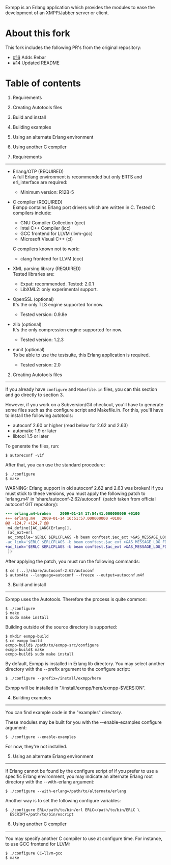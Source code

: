 Exmpp is an Erlang application which provides the modules to ease the
development of an XMPP/Jabber server or client.

# About this fork
This fork includes the following PR's from the original repository:

- [#16](https://github.com/processone/exmpp/pull/16) Adds Rebar
- [#14](https://github.com/processone/exmpp/pull/14) Updated README

# Table of contents #

 1. Requirements
 2. Creating Autotools files
 3. Build and install
 4. Building examples
 5. Using an alternate Erlang environment
 6. Using another C compiler

1. Requirements
---------------

*   Erlang/OTP (REQUIRED)  
    A full Erlang environment is recommended but only ERTS and erl_interface are required:
    - Minimum version: R12B-5
*   C compiler (REQUIRED)  
    Exmpp contains Erlang port drivers which are written in C. Tested C compilers include:
    -   GNU Compiler Collection (gcc)
    -   Intel C++ Compiler (icc)
    -   GCC frontend for LLVM (llvm-gcc)
    -   Microsoft Visual C++ (cl)
    
    C compilers known not to work:
    -   clang frontend for LLVM (ccc)
*   XML parsing library (REQUIRED)  
    Tested libraries are:
    -   Expat: recommended. Tested: 2.0.1
    -   LibXML2: only experimental support.
*   OpenSSL (optional)  
    It's the only TLS engine supported for now.
    -   Tested version: 0.9.8e
*   zlib (optional)  
    It's the only compression engine supported for now. 
    -   Tested version: 1.2.3
*   eunit (optional)  
    To be able to use the testsuite, this Erlang application is required.
    -   Tested version: 2.0

2. Creating Autotools files
---------------------------

If you already have ``configure`` and ``Makefile.in`` files, you can this
section and go directly to section 3.

However, if you work on a Subversion/Git checkout, you'll have to generate
some files such as the configure script and Makefile.in. For this, you'll
have to install the following autotools:

* autoconf 2.60 or higher (read below for 2.62 and 2.63)
* automake 1.9 or later
* libtool 1.5 or later

To generate the files, run:

    $ autoreconf -vif

After that, you can use the standard procedure:

    $ ./configure
    $ make

WARNING: Erlang support in old autoconf 2.62 and 2.63 was broken! If you
must stick to these versions, you must apply the following patch to
'erlang.m4' in 'share/autoconf-2.62/autoconf' (patch taken from official
autoconf GIT repository):

```diff
--- erlang.m4-broken    2009-01-14 17:54:41.000000000 +0100
+++ erlang.m4	2009-01-14 16:51:57.000000000 +0100
@@ -124,7 +124,7 @@
 m4_define([AC_LANG(Erlang)],
 [ac_ext=erl
 ac_compile='$ERLC $ERLCFLAGS -b beam conftest.$ac_ext >&AS_MESSAGE_LOG_FD'
-ac_link='$ERLC $ERLCFLAGS -b beam conftest.$ac_ext >&AS_MESSAGE_LOG_FD ; echo "#!/bin/sh" > conftest$ac_exeext ; AS_ECHO(["\"$ERL\" -run conftest start -run init stop -noshell"]) >> conftest$ac_exeext ; chmod +x conftest$ac_exeext'
+ac_link='$ERLC $ERLCFLAGS -b beam conftest.$ac_ext >&AS_MESSAGE_LOG_FD ; echo "[#]!/bin/sh" > conftest$ac_exeext ; AS_ECHO(["\"$ERL\" -run conftest start -run init stop -noshell"]) >> conftest$ac_exeext ; chmod +x conftest$ac_exeext'
 ])
```

After applying the patch, you must run the following commands:

    $ cd [...]/share/autoconf-2.62/autoconf
    $ autom4te --language=autoconf --freeze --output=autoconf.m4f

3. Build and install
--------------------

Exmpp uses the Autotools. Therefore the process is quite common:

    $ ./configure
    $ make
    $ sudo make install

Building outside of the source directory is supported:

    $ mkdir exmpp-build
    $ cd exmpp-build
    exmpp-build$ /path/to/exmpp-src/configure
    exmpp-build$ make
    exmpp-build$ sudo make install

By default, Exmpp is installed in Erlang lib directory. You may select
another directory with the --prefix argument to the configure script:

    $ ./configure --prefix=/install/exmpp/here

Exmpp will be installed in "/install/exmpp/here/exmpp-$VERSION".

4. Building examples
--------------------

You can find example code in the "examples" directory.

These modules may be built for you with the --enable-examples configure
argument:

    $ ./configure --enable-examples

For now, they're not installed.

5. Using an alternate Erlang environment
----------------------------------------

If Erlang cannot be found by the configure script of if you prefer to
use a specific Erlang environment, you may indicate an alternate Erlang
root directory with the --with-erlang argument:

    $ ./configure --with-erlang=/path/to/alternate/erlang

Another way is to set the following configure variables:

    $ ./configure ERL=/path/to/bin/erl ERLC=/path/to/bin/ERLC \
      ESCRIPT=/path/to/bin/escript

6. Using another C compiler
---------------------------

You may specify another C compiler to use at configure time. For
instance, to use GCC frontend for LLVM:

    $ ./configure CC=llvm-gcc
    $ make


